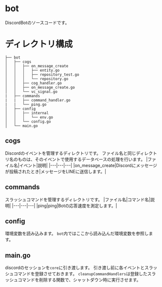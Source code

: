 # bot
DiscordBotのソースコードです。

# ディレクトリ構成
```
├── bot
│   ├── cogs
│   │   ├── on_message_create
│   │   │   ├── entity.go
│   │   │   ├── repository_test.go
│   │   │   └── repository.go
│   │   ├── cog_handler.go
│   │   ├── on_message_create.go
│   │   └── vc_signal.go
|   ├── commands
|   |   ├── command_handler.go
|   |   └── ping.go
│   ├── config
│   │   ├── internal
│   │   │   └── env.go
│   │   └── config.go
│   └── main.go
```

## cogs
Discordのイベントを管理するディレクトリです。
ファイル名と同じディレクトリ名のものは、そのイベントで使用するデータベースの処理を行います。
|ファイル名|イベント|説明|
|---|---|---|
|on_message_create|Discordにメッセージが投稿されたとき|メッセージをLINEに送信します。|

## commands
スラッシュコマンドを管理するディレクトリです。
|ファイル名|コマンド名|説明|
|---|---|---|
|ping|ping|Botの応答速度を測定します。|

## config
環境変数を読み込みます。
```bot```内ではここから読み込んだ環境変数を参照します。

## main.go
discordのセッションを```core```に引き渡します。
引き渡し前に各イベントとスラッシュコマンドを登録させておきます。
```cleanupCommandHandlers```は登録したスラッシュコマンドを削除する関数で、シャットダウン時に実行させます。
